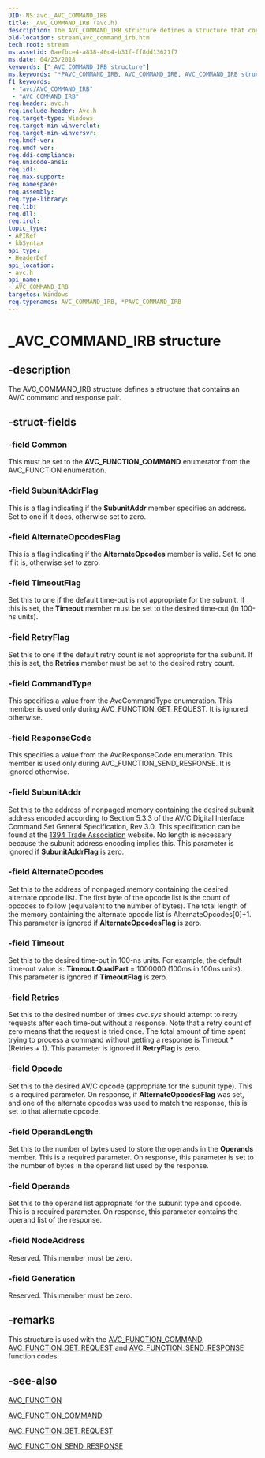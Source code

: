 ```yaml
---
UID: NS:avc._AVC_COMMAND_IRB
title: _AVC_COMMAND_IRB (avc.h)
description: The AVC_COMMAND_IRB structure defines a structure that contains an AV/C command and response pair.
old-location: stream\avc_command_irb.htm
tech.root: stream
ms.assetid: 0aefbce4-a838-40c4-b31f-ff8dd13621f7
ms.date: 04/23/2018
keywords: ["_AVC_COMMAND_IRB structure"]
ms.keywords: "*PAVC_COMMAND_IRB, AVC_COMMAND_IRB, AVC_COMMAND_IRB structure [Streaming Media Devices], PAVC_COMMAND_IRB, PAVC_COMMAND_IRB structure pointer [Streaming Media Devices], _AVC_COMMAND_IRB, avc/AVC_COMMAND_IRB, avc/PAVC_COMMAND_IRB, avcref_1f88c208-64b9-40d1-9048-d10b105b5569.xml, stream.avc_command_irb"
f1_keywords:
 - "avc/AVC_COMMAND_IRB"
 - "AVC_COMMAND_IRB"
req.header: avc.h
req.include-header: Avc.h
req.target-type: Windows
req.target-min-winverclnt: 
req.target-min-winversvr: 
req.kmdf-ver: 
req.umdf-ver: 
req.ddi-compliance: 
req.unicode-ansi: 
req.idl: 
req.max-support: 
req.namespace: 
req.assembly: 
req.type-library: 
req.lib: 
req.dll: 
req.irql: 
topic_type:
- APIRef
- kbSyntax
api_type:
- HeaderDef
api_location:
- avc.h
api_name:
- AVC_COMMAND_IRB
targetos: Windows
req.typenames: AVC_COMMAND_IRB, *PAVC_COMMAND_IRB
---
```


# _AVC_COMMAND_IRB structure


## -description


The AVC_COMMAND_IRB structure defines a structure that contains an AV/C command and response pair.


## -struct-fields




### -field Common

This must be set to the <b>AVC_FUNCTION_COMMAND</b> enumerator from the AVC_FUNCTION enumeration.


### -field SubunitAddrFlag

This is a flag indicating if the <b>SubunitAddr</b> member specifies an address. Set to one if it does, otherwise set to zero.


### -field AlternateOpcodesFlag

This is a flag indicating if the <b>AlternateOpcodes</b> member is valid. Set to one if it is, otherwise set to zero.


### -field TimeoutFlag

Set this to one if the default time-out is not appropriate for the subunit. If this is set, the <b>Timeout</b> member must be set to the desired time-out (in 100-ns units).


### -field RetryFlag

Set this to one if the default retry count is not appropriate for the subunit. If this is set, the <b>Retries</b> member must be set to the desired retry count.


### -field CommandType

This specifies a value from the AvcCommandType enumeration. This member is used only during AVC_FUNCTION_GET_REQUEST. It is ignored otherwise.


### -field ResponseCode

This specifies a value from the AvcResponseCode enumeration. This member is used only during AVC_FUNCTION_SEND_RESPONSE. It is ignored otherwise.


### -field SubunitAddr

Set this to the address of nonpaged memory containing the desired subunit address encoded according to Section 5.3.3 of the AV/C Digital Interface Command Set General Specification, Rev 3.0. This specification can be found at the <a href="https://go.microsoft.com/fwlink/p/?linkid=8728">1394 Trade Association</a> website. No length is necessary because the subunit address encoding implies this. This parameter is ignored if <b>SubunitAddrFlag</b> is zero.


### -field AlternateOpcodes

Set this to the address of nonpaged memory containing the desired alternate opcode list. The first byte of the opcode list is the count of opcodes to follow (equivalent to the number of bytes). The total length of the memory containing the alternate opcode list is AlternateOpcodes[0]+1. This parameter is ignored if <b>AlternateOpcodesFlag</b> is zero.


### -field Timeout

Set this to the desired time-out in 100-ns units. For example, the default time-out value is: <b>Timeout.QuadPart</b> = 1000000 (100ms in 100ns units). This parameter is ignored if <b>TimeoutFlag</b> is zero.


### -field Retries

Set this to the desired number of times <i>avc.sys</i> should attempt to retry requests after each time-out without a response. Note that a retry count of zero means that the request is tried once. The total amount of time spent trying to process a command without getting a response is Timeout * (Retries + 1). This parameter is ignored if <b>RetryFlag</b> is zero.


### -field Opcode

Set this to the desired AV/C opcode (appropriate for the subunit type). This is a required parameter. On response, if <b>AlternateOpcodesFlag</b> was set, and one of the alternate opcodes was used to match the response, this is set to that alternate opcode.


### -field OperandLength

Set this to the number of bytes used to store the operands in the <b>Operands</b> member. This is a required parameter. On response, this parameter is set to the number of bytes in the operand list used by the response.


### -field Operands

Set this to the operand list appropriate for the subunit type and opcode. This is a required parameter. On response, this parameter contains the operand list of the response.


### -field NodeAddress

Reserved. This member must be zero.


### -field Generation

Reserved. This member must be zero.


## -remarks



This structure is used with the <a href="https://docs.microsoft.com/windows-hardware/drivers/stream/avc-function-command">AVC_FUNCTION_COMMAND</a>, <a href="https://docs.microsoft.com/windows-hardware/drivers/stream/avc-function-get-request">AVC_FUNCTION_GET_REQUEST</a> and <a href="https://docs.microsoft.com/windows-hardware/drivers/stream/avc-function-send-response">AVC_FUNCTION_SEND_RESPONSE</a> function codes.




## -see-also




<a href="https://docs.microsoft.com/windows-hardware/drivers/ddi/avc/ne-avc-_tagavc_function">AVC_FUNCTION</a>



<a href="https://docs.microsoft.com/windows-hardware/drivers/stream/avc-function-command">AVC_FUNCTION_COMMAND</a>



<a href="https://docs.microsoft.com/windows-hardware/drivers/stream/avc-function-get-request">AVC_FUNCTION_GET_REQUEST</a>



<a href="https://docs.microsoft.com/windows-hardware/drivers/stream/avc-function-send-response">AVC_FUNCTION_SEND_RESPONSE</a>
 

 


